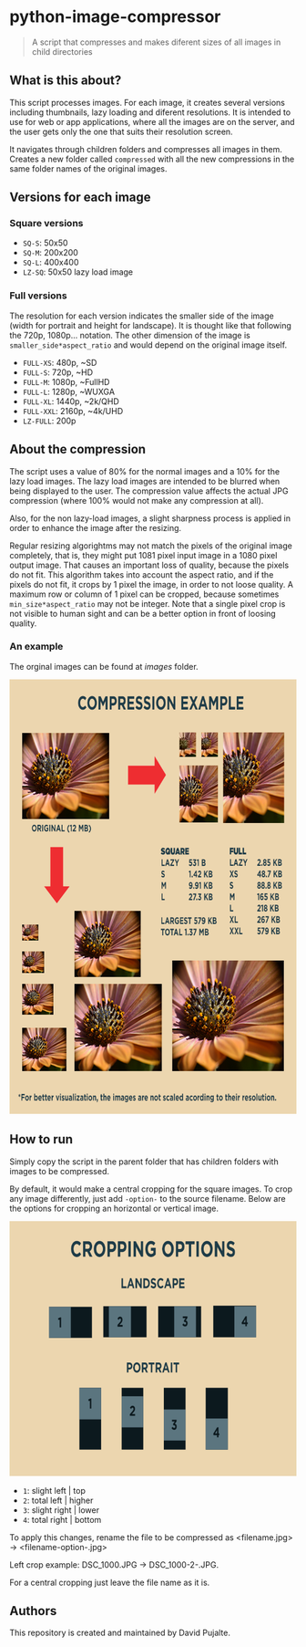 # python-image-compressor

> A script that compresses and makes diferent sizes of all images in child directories

## What is this about?

This script processes images. For each image, it creates several versions including thumbnails, lazy loading and diferent resolutions. It is intended to use for web or app applications, where all the images are on the server, and the user gets only the one that suits their resolution screen.

It navigates through children folders and compresses all images in them. Creates a new folder called `compressed` with all the new compressions in the same folder names of the original images.

## Versions for each image

### Square versions

- `SQ-S`: 50x50
- `SQ-M`: 200x200
- `SQ-L`: 400x400
- `LZ-SQ`: 50x50 lazy load image

### Full versions

The resolution for each version indicates the smaller side of the image (width for portrait and height for landscape). It is thought like that following the 720p, 1080p... notation.
The other dimension of the image is `smaller_side*aspect_ratio` and would depend on the original image itself.

- `FULL-XS`: 480p, ~SD
- `FULL-S`: 720p, ~HD
- `FULL-M`: 1080p, ~FullHD
- `FULL-L`: 1280p, ~WUXGA
- `FULL-XL`: 1440p, ~2k/QHD
- `FULL-XXL`: 2160p, ~4k/UHD
- `LZ-FULL`: 200p

## About the compression

The script uses a value of 80% for the normal images and a 10% for the lazy load images. The lazy load images are intended to be blurred when being displayed to the user. The compression value affects the actual JPG compression (where 100% would not make any compression at all).

Also, for the non lazy-load images, a slight sharpness process is applied in order to enhance the image after the resizing.

Regular resizing algorightms may not match the pixels of the original image completely, that is, they might put 1081 pixel input image in a 1080 pixel output image. That causes an important loss of quality, because the pixels do not fit. This algorithm takes into account the aspect ratio, and if the pixels do not fit, it crops by 1 pixel the image, in order to not loose quality. A maximum row or column of 1 pixel can be cropped, because sometimes `min_size*aspect_ratio` may not be integer. Note that a single pixel crop is not visible to human sight and can be a better option in front of loosing quality.

### An example

The orginal images can be found at _images_ folder.

<span>
<img width="748" height="762" src="example.png">
</span>

## How to run

Simply copy the script in the parent folder that has children folders with images to be compressed.

By default, it would make a central cropping for the square images. To crop any image differently, just add `-option-` to the source filename. Below are the options for cropping an horizontal or vertical image.

<span>
<img width="720" height="447" src="options.png">
</span>

- `1`: slight left | top
- `2`: total left | higher
- `3`: slight right | lower
- `4`: total right | bottom

To apply this changes, rename the file to be compressed as <filename.jpg> -> <filename-option-.jpg>

Left crop example: DSC_1000.JPG -> DSC_1000-2-.JPG.

For a central cropping just leave the file name as it is.

## Authors

This repository is created and maintained by David Pujalte.
